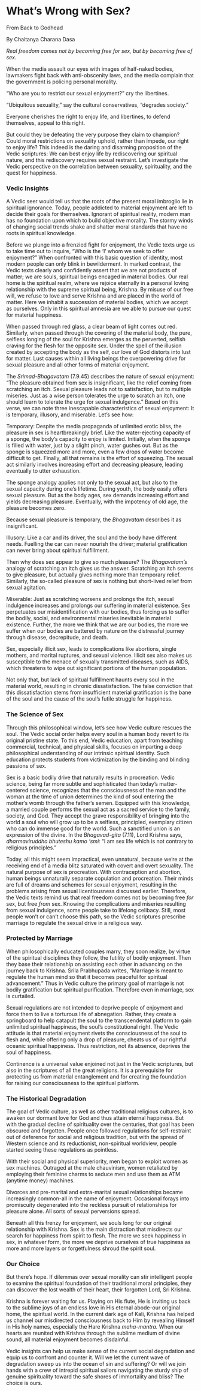 # What’s Wrong with Sex?

From Back to Godhead

By Chaitanya Charana Dasa





*Real freedom comes not by becoming free for sex, but by becoming free of sex.*





When the media assault our eyes with images of half-naked bodies, lawmakers fight back with anti-obscenity laws, and the media complain that the government is policing personal morality.

“Who are you to restrict our sexual enjoyment?” cry the libertines.

“Ubiquitous sexuality,” say the cultural conservatives, “degrades society.”

Everyone cherishes the right to enjoy life, and libertines, to defend themselves, appeal to this right.

But could they be defeating the very purpose they claim to champion? Could moral restrictions on sexuality uphold, rather than impede, our right to enjoy life? This indeed is the daring and disarming proposition of the Vedic scriptures: We can best enjoy life by rediscovering our spiritual nature, and this rediscovery requires sexual restraint. Let’s investigate the Vedic perspective on the correlation between sexuality, spirituality, and the quest for happiness.

### Vedic Insights

A Vedic seer would tell us that the roots of the present moral imbroglio lie in spiritual ignorance. Today, people addicted to material enjoyment are left to decide their goals for themselves. Ignorant of spiritual reality, modern man has no foundation upon which to build objective morality. The stormy winds of changing social trends shake and shatter moral standards that have no roots in spiritual knowledge.

Before we plunge into a frenzied fight for enjoyment, the Vedic texts urge us to take time out to inquire, “Who is the ‘I’ whom we seek to offer enjoyment?” When confronted with this basic question of identity, most modern people can only blink in bewilderment. In marked contrast, the Vedic texts clearly and confidently assert that we are not products of matter; we are souls, spiritual beings encaged in material bodies. Our real home is the spiritual realm, where we rejoice eternally in a personal loving relationship with the supreme spiritual being, Krishna. By misuse of our free will, we refuse to love and serve Krishna and are placed in the world of matter. Here we inhabit a succession of material bodies, which we accept as ourselves. Only in this spiritual amnesia are we able to pursue our quest for material happiness.

When passed through red glass, a clear beam of light comes out red. Similarly, when passed through the covering of the material body, the pure, selfless longing of the soul for Krishna emerges as the perverted, selfish craving for the flesh for the opposite sex. Under the spell of the illusion created by accepting the body as the self, our love of God distorts into lust for matter. Lust causes within all living beings the overpowering drive for sexual pleasure and all other forms of material enjoyment.

The *Srimad-Bhagavatam* (7.9.45) describes the nature of sexual enjoyment: “The pleasure obtained from sex is insignificant, like the relief coming from scratching an itch. Sexual pleasure leads not to satisfaction, but to multiple miseries. Just as a wise person tolerates the urge to scratch an itch, one should learn to tolerate the urge for sexual indulgence.” Based on this verse, we can note three inescapable characteristics of sexual enjoyment: It is temporary, illusory, and miserable. Let’s see how:

Temporary: Despite the media propaganda of unlimited erotic bliss, the pleasure in sex is heartbreakingly brief. Like the water-ejecting capacity of a sponge, the body’s capacity to enjoy is limited. Initially, when the sponge is filled with water, just by a slight pinch, water gushes out. But as the sponge is squeezed more and more, even a few drops of water become difficult to get. Finally, all that remains is the effort of squeezing. The sexual act similarly involves increasing effort and decreasing pleasure, leading eventually to utter exhaustion.

The sponge analogy applies not only to the sexual act, but also to the sexual capacity during one’s lifetime. During youth, the body easily offers sexual pleasure. But as the body ages, sex demands increasing effort and yields decreasing pleasure. Eventually, with the impotency of old age, the pleasure becomes zero.

Because sexual pleasure is temporary, the *Bhagavatam* describes it as insignificant.

Illusory: Like a car and its driver, the soul and the body have different needs. Fuelling the car can never nourish the driver; material gratification can never bring about spiritual fulfillment.

Then why does sex appear to give so much pleasure? The *Bhagavatam’s* analogy of scratching an itch gives us the answer. Scratching an itch seems to give pleasure, but actually gives nothing more than temporary relief. Similarly, the so-called pleasure of sex is nothing but short-lived relief from sexual agitation.

Miserable: Just as scratching worsens and prolongs the itch, sexual indulgence increases and prolongs our suffering in material existence. Sex perpetuates our misidentification with our bodies, thus forcing us to suffer the bodily, social, and environmental miseries inevitable in material existence. Further, the more we think that we are our bodies, the more we suffer when our bodies are battered by nature on the distressful journey through disease, decrepitude, and death.

Sex, especially illicit sex, leads to complications like abortions, single mothers, and marital ruptures, and sexual violence. Illicit sex also makes us susceptible to the menace of sexually transmitted diseases, such as AIDS, which threatens to wipe out significant portions of the human population.

Not only that, but lack of spiritual fulfillment haunts every soul in the material world, resulting in chronic dissatisfaction. The false conviction that this dissatisfaction stems from insufficient material gratification is the bane of the soul and the cause of the soul’s futile struggle for happiness.

### The Science of Sex

Through this philosophical window, let’s see how Vedic culture rescues the soul. The Vedic social order helps every soul in a human body revert to its original pristine state. To this end, Vedic education, apart from teaching commercial, technical, and physical skills, focuses on imparting a deep philosophical understanding of our intrinsic spiritual identity. Such education protects students from victimization by the binding and blinding passions of sex.

Sex is a basic bodily drive that naturally results in procreation. Vedic science, being far more subtle and sophisticated than today’s matter-centered science, recognizes that the consciousness of the man and the woman at the time of union determines the kind of soul entering the mother’s womb through the father’s semen. Equipped with this knowledge, a married couple performs the sexual act as a sacred service to the family, society, and God. They accept the grave responsibility of bringing into the world a soul who will grow up to be a selfless, principled, exemplary citizen who can do immense good for the world. Such a sanctified union is an expression of the divine. In the *Bhagavad-gita* (7.11), Lord Krishna says, *dharmaviruddho bhuteshu kamo ‘smi:* “I am sex life which is not contrary to religious principles.”

Today, all this might seem impractical, even unnatural, because we’re at the receiving end of a media blitz saturated with covert and overt sexuality. The natural purpose of sex is procreation. With contraception and abortion, human beings unnaturally separate copulation and procreation. Their minds are full of dreams and schemes for sexual enjoyment, resulting in the problems arising from sexual licentiousness discussed earlier. Therefore, the Vedic texts remind us that real freedom comes not by becoming free *for* sex, but free *from* sex. Knowing the complications and miseries resulting from sexual indulgence, some people take to lifelong celibacy. Still, most people won’t or can’t choose this path, so the Vedic scriptures prescribe marriage to regulate the sexual drive in a religious way.

### Protected by Marriage

When philosophically educated couples marry, they soon realize, by virtue of the spiritual disciplines they follow, the futility of bodily enjoyment. Then they base their relationship on assisting each other in advancing on the journey back to Krishna. Srila Prabhupada writes, “Marriage is meant to regulate the human mind so that it becomes peaceful for spiritual advancement.” Thus in Vedic culture the primary goal of marriage is not bodily gratification but spiritual purification. Therefore even in marriage, sex is curtailed.

Sexual regulations are not intended to deprive people of enjoyment and force them to live a torturous life of abnegation. Rather, they create a springboard to help catapult the soul to the transcendental platform to gain unlimited spiritual happiness, the soul’s constitutional right. The Vedic attitude is that material enjoyment rivets the consciousness of the soul to flesh and, while offering only a drop of pleasure, cheats us of our rightful oceanic spiritual happiness. Thus restriction, not its absence, deprives the soul of happiness.

Continence is a universal value enjoined not just in the Vedic scriptures, but also in the scriptures of all the great religions. It is a prerequisite for protecting us from material entanglement and for creating the foundation for raising our consciousness to the spiritual platform.

### The Historical Degradation

The goal of Vedic culture, as well as other traditional religious cultures, is to awaken our dormant love for God and thus attain eternal happiness. But with the gradual decline of spirituality over the centuries, that goal has been obscured and forgotten. People once followed regulations for self-restraint out of deference for social and religious tradition, but with the spread of Western science and its reductionist, non-spiritual worldview, people started seeing these regulations as pointless.

With their social and physical superiority, men began to exploit women as sex machines. Outraged at the male chauvinism, women retaliated by employing their feminine charms to seduce men and use them as ATM (anytime money) machines.

Divorces and pre-marital and extra-marital sexual relationships became increasingly common-all in the name of enjoyment. Occasional forays into promiscuity degenerated into the reckless pursuit of relationships for pleasure alone. All sorts of sexual perversions spread.

Beneath all this frenzy for enjoyment, we souls long for our original relationship with Krishna. Sex is the main distraction that misdirects our search for happiness from spirit to flesh. The more we seek happiness in sex, in whatever form, the more we deprive ourselves of true happiness as more and more layers or forgetfulness shroud the spirit soul.

### Our Choice

But there’s hope. If dilemmas over sexual morality can stir intelligent people to examine the spiritual foundation of their traditional moral principles, they can discover the lost wealth of their heart, their forgotten Lord, Sri Krishna.

Krishna is forever waiting for us. Playing on His flute, He is inviting us back to the sublime joys of an endless love in His eternal abode-our original home, the spiritual world. In the current dark age of Kali, Krishna has helped us channel our misdirected consciousness back to Him by revealing Himself in His holy names, especially the Hare Krishna *maha-mantra.* When our hearts are reunited with Krishna through the sublime medium of divine sound, all material enjoyment becomes disdainful.

Vedic insights can help us make sense of the current social degradation and equip us to confront and counter it. Will we let the current wave of degradation sweep us into the ocean of sin and suffering? Or will we join hands with a crew of intrepid spiritual sailors navigating the sturdy ship of genuine spirituality toward the safe shores of immortality and bliss? The choice is ours.